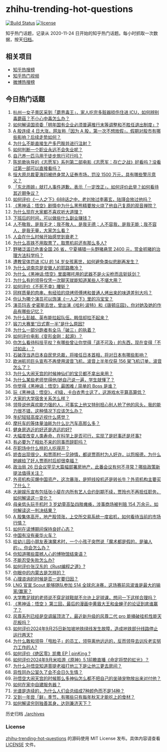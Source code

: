 # zhihu-trending-hot-questions

[![Build Status](https://github.com/justjavac/zhihu-trending-hot-questions/workflows/ci/badge.svg?branch=master)](https://github.com/justjavac/zhihu-trending-hot-questions/actions)
[![license](https://img.shields.io/github/license/justjavac/zhihu-trending-hot-questions)](https://github.com/justjavac/zhihu-trending-hot-questions/blob/master/LICENSE)

知乎热门话题，记录从 2020-11-24
日开始的知乎热门话题。每小时抓取一次数据，按天[归档](./archives)。

## 相关项目

- [知乎热搜榜](https://github.com/justjavac/zhihu-trending-top-search)
- [知乎热门视频](https://github.com/justjavac/zhihu-trending-hot-video)
- [微博热搜榜](https://github.com/justjavac/weibo-trending-hot-search)

## 今日热门话题

<!-- BEGIN -->
<!-- 最后更新时间 Sat Sep 28 2024 10:50:53 GMT+0800 (China Standard Time) -->

1. [杭州一女子景区采到「蘑界毒王」，家人吃完多脏器损伤住进 ICU，如何辨别毒蘑菇？不小心中毒怎么办？](https://www.zhihu.com/question/672017435)
1. [如何解读国资委「明年国有企业必须普遍推行末等调整和不胜任退出制度」?](https://www.zhihu.com/question/670851520)
1. [A 股连续 4 日大涨，网友称「因为 A 股，第一次不想放假」，假期对股市有哪些影响？后续走势如何？](https://www.zhihu.com/question/675715602)
1. [为什么不能直接生产多巴胺并进行注射？](https://www.zhihu.com/question/668076563)
1. [如何判断一个职业永远不会失业呢？](https://www.zhihu.com/question/668116833)
1. [自己养一匹马用于徒步旅行可行吗？](https://www.zhihu.com/question/668225238)
1. [陈凯歌执导的《志愿军》系列第二部电影《志愿军：存亡之战》好看吗？没看过第一部可以直接看吗？](https://www.zhihu.com/question/671392401)
1. [恒大原总裁夏海钧被终身禁入证券市场，罚没 1500 万元，具有哪些警示意义？](https://www.zhihu.com/question/668219358)
1. [「东北雨姐」就打人事件道歉，表示「一定改正」，如何评价此举？如何看待其近期争议？](https://www.zhihu.com/question/668579099)
1. [如何评价《一人之下》688话之中，老刘放过李慕玄，陆瑾会放过他吗？](https://www.zhihu.com/question/670008381)
1. [《黑神话：悟空》剧情中为什么黑熊精要放火烧了他自己复原的观音禅院？](https://www.zhihu.com/question/664973700)
1. [为什么现在大家都不喜欢听大道理？](https://www.zhihu.com/question/673403816)
1. [下班后的时间，可以做些什么副业赚钱？](https://www.zhihu.com/question/668791894)
1. [人不敬我，是我无才；我不敬人，是我无德；人不容我，是我无能；我不容人，是我无量，大家怎么看？](https://www.zhihu.com/question/667730159)
1. [人会在什么时候开始感觉到衰老？](https://www.zhihu.com/question/21918843)
1. [为什么高铁不用取票了，取票机前还有那么多人?](https://www.zhihu.com/question/364135378)
1. [野猪泛滥已危害全国 26 省，宁夏捕猎一头野猪悬赏 2400 元，赏金抓猪的治理方法科学吗？](https://www.zhihu.com/question/668289493)
1. [遭教官体罚进 ICU 的 14 岁女孩离世，如何避免类似悲剧再发生？](https://www.zhihu.com/question/669993967)
1. [为什么说南京是安徽人的耶路撒冷？](https://www.zhihu.com/question/373514187)
1. [为什么《黑神话:悟空》里面哪吒用的武器不是火尖枪而且斩妖剑？](https://www.zhihu.com/question/667644150)
1. [为什么有的领导仅凭一次聊天就能知道某些人不堪大用？](https://www.zhihu.com/question/668009848)
1. [如何评价《不死不幸》腰斩？](https://www.zhihu.com/question/668032614)
1. [同样质量的肉串，有经验的烧烤师傅烤和普通人烤出来的味道差别大吗？](https://www.zhihu.com/question/667994568)
1. [你认为哪个演员可以饰演《一人之下》里的冯宝宝？](https://www.zhihu.com/question/263606418)
1. [演员玛吉·史密斯去世，曾出演《哈利·波特》和《唐顿庄园》，你对她及她的作品有哪些记忆？](https://www.zhihu.com/question/673114646)
1. [为什么彭越、英布能拉起队伍，韩信却拉不起来？](https://www.zhihu.com/question/668449407)
1. [锻刀大赛里“日式寄一半”是什么原因?](https://www.zhihu.com/question/664738545)
1. [为什么一部分跑者有全马「破三」的执着？](https://www.zhihu.com/question/667603905)
1. [如何评价电影《变形金刚：起源》？](https://www.zhihu.com/question/667339584)
1. [你怎么看待科技平权？有哪些曾让你觉得「遥不可及」的东西，现在变得「不过如此」？](https://www.zhihu.com/question/668301479)
1. [石破茂当选日本自民党总裁，将接任日本首相，将对日本有哪些影响？](https://www.zhihu.com/question/670975719)
1. [欧洲航司巨头宣布不再使用波音飞机，波音上半年仅获 156 架飞机订单，波音怎么了？](https://www.zhihu.com/question/665507615)
1. [为什么大闹天宫的时候神仙们的宝贝都不拿出来用？](https://www.zhihu.com/question/668085323)
1. [为什么某些老师觉得他/她自己说一遍，学生就懂了？](https://www.zhihu.com/question/310182162)
1. [你觉得《黑神话：悟空》最困难 / 简单的 Boss 是谁？](https://www.zhihu.com/question/664773964)
1. [玩《黑神话：悟空》，41级，卡白衣秀士这了，这游戏水平算高算低？](https://www.zhihu.com/question/669166551)
1. [大家的大学宿舍关系怎么样？](https://www.zhihu.com/question/655202237)
1. [领导说他喜欢能力强的人，可事实上他又特别担心别人抢了他的风头，我的能力很不错，这种情况下应该怎么办？](https://www.zhihu.com/question/668005879)
1. [年纪轻轻高度近视什么感觉？](https://www.zhihu.com/question/65458646)
1. [摩托车的等体量油耗为什么比汽车高那么多？](https://www.zhihu.com/question/517066652)
1. [健身房选近的好还是选远的好?](https://www.zhihu.com/question/666587630)
1. [大幅度改变人类寿命，在科学上是否可行，实现了是好事还是坏事?](https://www.zhihu.com/question/668022277)
1. [有必要为了相处不来的同事而辞职吗？](https://www.zhihu.com/question/668071916)
1. [在职场中什么样的人吃得开？](https://www.zhihu.com/question/510873595)
1. [娇杏出现很少，和贾雨村一见钟情，都说贾雨村为人奸诈，以怨报德，为什么她嫁给了奸人贾雨村后却很幸福？](https://www.zhihu.com/question/667923696)
1. [政治局 26 日会议罕见大篇幅部署房地产，此番会议有何不寻常？哪些政策新提法值得关注？](https://www.zhihu.com/question/668753879)
1. [外资机构买爆中国资产，这次暴涨，是短线投机还是转长牛？外资机构主要买了什么？](https://www.zhihu.com/question/668280519)
1. [大碗娱乐宣布包括张小斐在内所有艺人合约到期不续，贾玲也不再担任职务，如何解读这一变化？](https://www.zhihu.com/question/669880050)
1. [母亲低头玩手机时 3 岁幼童高坠四肢瘫痪，涉事商场被判赔 154 万余元，如何解读这一判决结果？](https://www.zhihu.com/question/669748563)
1. [A 股集体高开，地产股领涨，上交所交易系统一度宕机，如何看待当前的市场行情？](https://www.zhihu.com/question/669881929)
1. [如何在读博期间保持良好心态？](https://www.zhihu.com/question/579321395)
1. [中国有没有豪华火车？](https://www.zhihu.com/question/24385576)
1. [给幼儿园小朋友表演魔术时，一个小孩子突然说「魔术都是假的，是骗人的」，你会怎么办？](https://www.zhihu.com/question/357930376)
1. [你知道哪些震撼人心的博物馆结束语？](https://www.zhihu.com/question/657224632)
1. [不能忍受失败怎么办?](https://www.zhihu.com/question/668221488)
1. [如何评价张汉东的《Rust编程之道》?](https://www.zhihu.com/question/400584073)
1. [你眼中的内蒙古是怎样的？](https://www.zhihu.com/question/20286099)
1. [心理咨询的时候是否一定要归因？](https://www.zhihu.com/question/664389209)
1. [LNG 官宣 Scout 能够随队参加 S14 全球总决赛，这场赛前风波谁是最大的输家/赢家？](https://www.zhihu.com/question/671325123)
1. [大学教足球的老师说不穿足球鞋就不允许上足球课，想问一下这样合理吗？](https://www.zhihu.com/question/422726119)
1. [《黑神话：悟空 》第三回，最后的漫画中黄眉大王和金蝉子的论证到底谁赢了？](https://www.zhihu.com/question/665055854)
1. [风尊系列已经是空调届顶流了，最近新升级的风尊二代 pro 能捅破挂机性能天花板吗？](https://www.zhihu.com/question/669932895)
1. [如何评价2024年9月25日新加坡地铁绿线发生故障，造成地铁部分线路停止运行两天?](https://www.zhihu.com/question/668231241)
1. [为什么敢和领导「甩脸子」的员工，领导离他远远的，反而领导去训斥老实努力工作的人?](https://www.zhihu.com/question/668142358)
1. [如何评价《绝区零》凯撒 EP | pinKing ?](https://www.zhihu.com/question/668283678)
1. [如何评价2024年9月米哈游《原神》5.1前瞻直播《命定将焚的虹光》？](https://www.zhihu.com/question/669869957)
1. [为什么孙悟空知道菩提老祖打他三下是让他三更去房间？](https://www.zhihu.com/question/667950396)
1. [异性同办公室久了会不会日久生情？](https://www.zhihu.com/question/659807021)
1. [孙悟空大闹天宫的时候那么多神仙怎么都不把自己的坐骑宠物放出来对付他？](https://www.zhihu.com/question/668273481)
1. [如何在家中自建服务器？](https://www.zhihu.com/question/485434076)
1. [光谱是连续的，为什么人们会总结成7种颜色而不是14种？](https://www.zhihu.com/question/667753661)
1. [又到一年尝「鲜」季节，有哪些只有每年秋天才能吃上的食材？](https://www.zhihu.com/question/664293251)
1. [如何解读穷则独善其身，达则兼济天下？](https://www.zhihu.com/question/62196878)

<!-- END -->

历史归档 [./archives](./archives)

### License

[zhihu-trending-hot-questions](https://github.com/justjavac/zhihu-trending-hot-questions)
的源码使用 MIT License 发布。具体内容请查看 [LICENSE](./LICENSE) 文件。
